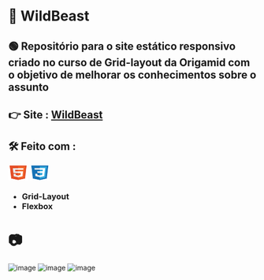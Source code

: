 # 🐺 WildBeast
## 🟢 Repositório para o site estático responsivo criado no curso de Grid-layout da Origamid com o objetivo de melhorar os conhecimentos sobre o assunto
## 👉 Site : <a href="https://hashimoto1312.github.io/WildBeast/">WildBeast</a>
## 🛠️ Feito com : 
<div style="display: inline_block">
  <img align="center" alt="Hashimoto-HTML" height="30" width="40" src="https://raw.githubusercontent.com/devicons/devicon/master/icons/html5/html5-original.svg">
  <img align="center" alt="Hashimoto-CSS" height="30" width="40" src="https://raw.githubusercontent.com/devicons/devicon/master/icons/css3/css3-original.svg">
  <h3>
    <ul>
      <li>Grid-Layout</li>
      <li>Flexbox</li>
    </ul>
  </h3>
</div>

# 📷
![image](https://user-images.githubusercontent.com/71889483/136056133-578af7ce-84c6-421c-a9f1-ecb46908e193.png)
![image](https://user-images.githubusercontent.com/71889483/136056276-2dbbf0ef-fe62-4476-b809-0f439f372f68.png)
![image](https://user-images.githubusercontent.com/71889483/136062725-c98da3d0-21d0-4027-83a4-1433af22a144.png)
